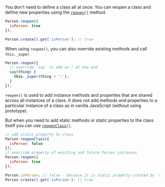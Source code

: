 You don't need to define a class all at once. You can reopen a class and
define new properties using the
[`reopen()`](https://api.emberjs.com/ember/2.15/classes/Ember.Object/methods/reopen?anchor=reopen)
method.

```javascript
Person.reopen({
  isPerson: true
});

Person.create().get('isPerson'); // true
```

When using `reopen()`, you can also override existing methods and
call `this._super`.


```javascript
Person.reopen({
  // override `say` to add an ! at the end
  say(thing) {
    this._super(thing + '!');
  }
});
```

`reopen()` is used to add instance methods and properties that are shared
across all instances of a class. It does not add
methods and properties to a particular instance of a class as in vanilla JavaScript (without using prototype).

But when you need to add static methods or static properties to the class itself
you can use [`reopenClass()`](https://api.emberjs.com/ember/2.15/classes/Ember.Object/methods/reopenClass?anchor=reopenClass).

```javascript
// add static property to class
Person.reopenClass({
  isPerson: false
});
// override property of existing and future Person instances
Person.reopen({
  isPerson: true
});

Person.isPerson; // false - because it is static property created by `reopenClass`
Person.create().get('isPerson'); // true
```
